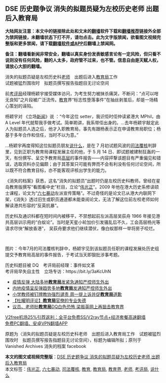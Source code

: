  <h2>DSE 历史题争议 消失的拟题员疑为左校历史老师 出题后入教育局</h2> <p class="notice"><b>大陆网友注意：本文中的链接除此处和文末的<a href="https://github.com/bannedbook/fanqiang" >翻墙</a>软件下载和<a href="https://github.com/killgcd/justmysocks/blob/master/README.md">翻墙推荐</a>链接外全部为禁网链接，未翻墙状态下打不开，请勿点击。此为文字版禁闻，欲看图文视频完整版和更多禁闻，请下载<a href="https://github.com/bannedbook/fanqiang">翻墙软件或APP</a>后翻墙上禁闻网。</p><p>备注：翻墙看新闻非常安全，翻墙以真实身份发表敏感言论有一定风险，但只看不说则没有任何风险，翻的人太多，政府管不过来，也不管。信息自由是天赋人权，请放心大胆的翻墙。</b></p>  <div class="entry">  <p>消失的拟题员疑是左校历史科<a href="https://www.bannedbook.org/bnews/tag/%e8%80%81%e5%b8%88/" class="st_tag internal_tag" rel="tag" title="标签 老师 下的日志">老师</a>　出题后进入<a href="https://www.bannedbook.org/bnews/tag/%E6%95%99%E8%82%B2%E5%B1%80/" class="st_tag internal_tag" rel="tag" title="标签 教育局 下的日志">教育局</a>工作<br /> 试题被猛烈围攻时　拟题员撰写报告指题目无讨论空间</p> <p>前<a href="https://www.bannedbook.org/bnews/tag/%E8%80%83%E8%AF%84%E5%B1%80/" class="st_tag internal_tag" rel="tag" title="标签 考评局 下的日志">考评局</a>经理杨颖宇接受媒体访问，为考生努力被抹杀痛哭，不断问：“点可以咁无良知”之片段被广泛流传。<a href="https://www.bannedbook.org/bnews/tag/%e6%95%99%e8%82%b2/" class="st_tag internal_tag" rel="tag" title="标签 教育 下的日志">教育</a>界“标志性堕落事件”在抽丝剥茧后，却是一场精心策划的诬陷。</p> <p>杨颖宇对 《立场<span class='wp_keywordlink_affiliate'><a href="https://www.bannedbook.org/" title="新闻">新闻</a></span>》说 ：“今年这位 setter，我识佢时佢仲读紧港大 MPhil，由 A Level 年代就帮我手做考试。简单啲讲，我系带佢出身的。&#8230;去年杨颖宇敲定此人为拟题员人选之后，他才入职教育局，事先有跟杨表示正在申请教育局职位；杨基于多年合作和信任，当时不以为意。”</p>  <p>&#8230;杨颖宇再度得知这位拟题员朋友<a href="https://www.bannedbook.org/bnews/tag/%E8%AF%B4%E4%BB%80%E4%B9%88/" class="st_tag internal_tag" rel="tag" title="标签 说什么 下的日志">说什么</a>，是在 7 月初试题风波的<a href="https://www.bannedbook.org/bnews/tag/%e5%8f%b8%e6%b3%95%e8%a6%86%e6%a0%b8/" class="st_tag internal_tag" rel="tag" title="标签 司法覆核 下的日志">司法覆核</a>判辞里，见到正职为教育局课程发展主任的他，于 5 月 14 日、即试题被建制狂轰的一天，有份撰写、呈交予教育局<span class='wp_keywordlink_affiliate'><a href="https://www.bannedbook.org/bnews/ccpdope/" title="中共高层内幕" target="_blank">高层</a></span>的事件报告——内容抨撃该题目有严重偏见和错误，选取资料亦见偏颇；由于其答案只可能有弊而不会有利没有任何讨论空间，所以既不符合教育目标，亦不能客观评核出学生的能力。</p> <p>《消失的档案》获悉，这名“消失的拟题员”出题时仍是左校历史科教师。曾经在星岛教育版撰写“看图看中史”栏目，立论“<a href="https://www.bannedbook.org/bnews/tag/%E4%BC%9F%E5%85%89%E6%AD%A3/" class="st_tag internal_tag" rel="tag" title="标签 伟光正 下的日志">伟光正</a>”。2009 年他在港大历史系修读硕士课程，论文为“<a href="https://www.bannedbook.org/bnews/tag/%E5%85%AD%E4%B8%83%E6%9A%B4%E5%8A%A8/" class="st_tag internal_tag" rel="tag" title="标签 六七暴动 下的日志">六七暴动</a>左派宣传策略”。不过奇怪的是论文已从港大内联网下架，《消失》透过旧生或职员通道都未能查阅论文，无法了解这位前左校老师如何解读港共形容的“反英抗暴”。</p> <p>历史科及通识科都在短时间内被移平，不禁想起前左派高层吴荻舟 1966 年接见港共高层训示用的“白蚁论”。当时是天星小轮加价引发骚乱后不久，工会高层杨光等请求尽快“解放香港”， 吴荻舟要求他们继续潜伏，像白蚁那样一举将房子咬烂。</p>  <p> </p> <p>图片：今年7月的司法覆核判辞中，杨颖宇见到该拟题员任职的课程发展处历史组提交予教育局高层的事件报告，于考试当天即狠批涉事考题。</p> <p>历史科题目被 DQ　考评局前经理：事件如文革<br /> 考评局早失自主性　立场专访：https://bit.ly/3aKcUhN</p>  <ul class='op-related-articles' title='相关阅读'> <li><a href='https://www.bannedbook.org/bnews/cnnews/20201118/1432725.html' target='_blank'>疫情反弹 大陆多地<b>教育局</b>发紧急通知严控师生外出</a></li> <li><a href='https://www.bannedbook.org/bnews/baitai/20201117/1432563.html' target='_blank'>内地疫情呈反弹趋势多地<b>教育局</b>发通知严控师生外出</a></li> <li><a href='https://www.bannedbook.org/bnews/headline/20201011/1412016.html' target='_blank'>小学教师被钉牌教协强烈谴责 周一提上诉并促<b>教育局</b>道歉</a></li> <li><a href='https://www.bannedbook.org/bnews/comments/20201008/1410352.html' target='_blank'>【杜耀明评论】<b>教育局</b>官僚的专业失德</a></li> <li><a href='https://www.bannedbook.org/bnews/headline/20201007/1409597.html' target='_blank'>议员、老师批<b>教育局</b>DQ白色恐怖 梁振英网上再狙击教育界</a></li> </ul> <p class="texttj"> <a href="https://www.bannedbook.org/forum23/topic22702.html" target="_blank">V2free机场25%引荐返利：全平台免费SS/V2ray节点+经济套餐高速翻墙</a><br/> <a href="https://github.com/bannedbook/fanqiang/wiki/%E7%A6%81%E9%97%BB%E7%BD%91%E5%AE%89%E5%8D%93%E7%BF%BB%E5%A2%99%E6%96%B0%E9%97%BBAPP" target="_blank">免费PC翻墙、安卓VPN翻墙APP</a></p><p>原题为〈消失的拟题员疑是左校历史科老师　出题后进入教育局工作　试题被猛烈围攻时　拟题员撰写报告指题目无讨论空间〉，标题为编辑所拟；原刊于 Vanished Archives 消失的档案 facebook</p><a name='sharetosocial'></a>       <div><b>本文的图文或视频完整版</b>：<a href='https://www.bannedbook.org/bnews/comments/20201228/1456125.html'>DSE 历史题争议 消失的拟题员疑为左校历史老师 出题后入教育局</a></div>  </div><!--END ENTRY--> <div class="postfooter"> <div>本文标签：<a href="https://www.bannedbook.org/bnews/tag/%E4%BC%9F%E5%85%89%E6%AD%A3/" rel="tag">伟光正</a>, <a href="https://www.bannedbook.org/bnews/tag/%E5%85%AD%E4%B8%83%E6%9A%B4%E5%8A%A8/" rel="tag">六七暴动</a>, <a href="https://www.bannedbook.org/bnews/tag/%e5%8f%b8%e6%b3%95%e8%a6%86%e6%a0%b8/" rel="tag">司法覆核</a>, <a href="https://www.bannedbook.org/bnews/tag/%e6%95%99%e8%82%b2/" rel="tag">教育</a>, <a href="https://www.bannedbook.org/bnews/tag/%E6%95%99%E8%82%B2%E5%B1%80/" rel="tag">教育局</a>, <a href="https://www.bannedbook.org/bnews/tag/%E6%95%99%E8%82%B2%E7%95%8C/" rel="tag">教育界</a>, <a href="https://www.bannedbook.org/bnews/tag/%e8%80%81%e5%b8%88/" rel="tag">老师</a>, <a href="https://www.bannedbook.org/bnews/tag/%E8%80%83%E8%AF%84%E5%B1%80/" rel="tag">考评局</a>, <a href="https://www.bannedbook.org/bnews/tag/%E8%AF%B4%E4%BB%80%E4%B9%88/" rel="tag">说什么</a></div>  </div><!--END POSTFOOTER--> 